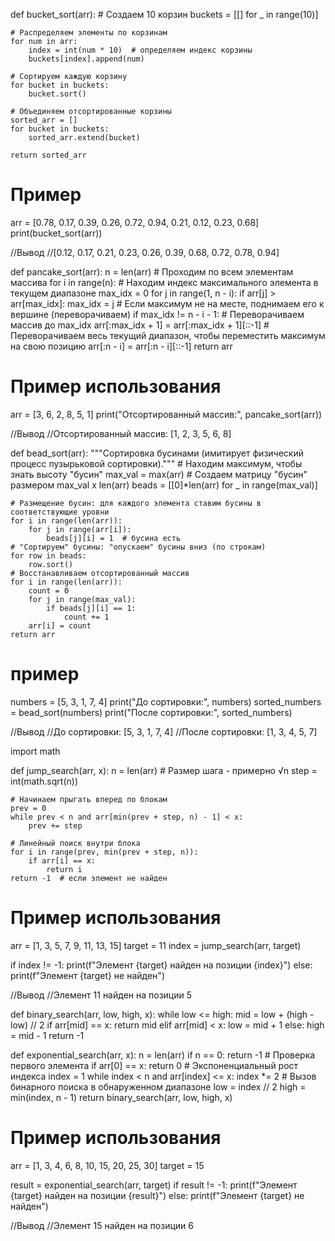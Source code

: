 def bucket_sort(arr):
    # Создаем 10 корзин
    buckets = [[] for _ in range(10)]

    # Распределяем элементы по корзинам
    for num in arr:
        index = int(num * 10)  # определяем индекс корзины
        buckets[index].append(num)

    # Сортируем каждую корзину
    for bucket in buckets:
        bucket.sort()

    # Объединяем отсортированные корзины
    sorted_arr = []
    for bucket in buckets:
        sorted_arr.extend(bucket)

    return sorted_arr

# Пример
arr = [0.78, 0.17, 0.39, 0.26, 0.72, 0.94, 0.21, 0.12, 0.23, 0.68]
print(bucket_sort(arr))

//Вывод
//[0.12, 0.17, 0.21, 0.23, 0.26, 0.39, 0.68, 0.72, 0.78, 0.94]


def pancake_sort(arr):
    n = len(arr)
    # Проходим по всем элементам массива
    for i in range(n):
        # Находим индекс максимального элемента в текущем диапазоне
        max_idx = 0
        for j in range(1, n - i):
            if arr[j] > arr[max_idx]:
                max_idx = j
        # Если максимум не на месте, поднимаем его к вершине (переворачиваем)
        if max_idx != n - i - 1:
            # Переворачиваем массив до max_idx
            arr[:max_idx + 1] = arr[:max_idx + 1][::-1]
            # Переворачиваем весь текущий диапазон, чтобы переместить максимум на свою позицию
            arr[:n - i] = arr[:n - i][::-1]
    return arr

# Пример использования
arr = [3, 6, 2, 8, 5, 1]
print("Отсортированный массив:", pancake_sort(arr))

//Вывод
//Отсортированный массив: [1, 2, 3, 5, 6, 8]

def bead_sort(arr):
    """Сортировка бусинами (имитирует физический процесс пузырьковой сортировки)."""
    # Находим максимум, чтобы знать высоту "бусин"
    max_val = max(arr)
    # Создаем матрицу "бусин" размером max_val x len(arr)
    beads = [[0]*len(arr) for _ in range(max_val)]
    
    # Размещение бусин: для каждого элемента ставим бусины в соответствующие уровни
    for i in range(len(arr)):
        for j in range(arr[i]):
            beads[j][i] = 1  # бусина есть
    # "Сортируем" бусины: "опускаем" бусины вниз (по строкам)
    for row in beads:
        row.sort()
    # Восстанавливаем отсортированный массив
    for i in range(len(arr)):
        count = 0
        for j in range(max_val):
            if beads[j][i] == 1:
                count += 1
        arr[i] = count
    return arr

# пример
numbers = [5, 3, 1, 7, 4]
print("До сортировки:", numbers)
sorted_numbers = bead_sort(numbers)
print("После сортировки:", sorted_numbers)

//Вывод
//До сортировки: [5, 3, 1, 7, 4]
//После сортировки: [1, 3, 4, 5, 7]


import math

def jump_search(arr, x):
    n = len(arr)
    # Размер шага - примерно √n
    step = int(math.sqrt(n))
    
    # Начинаем прыгать вперед по блокам
    prev = 0
    while prev < n and arr[min(prev + step, n) - 1] < x:
        prev += step
    
    # Линейный поиск внутри блока
    for i in range(prev, min(prev + step, n)):
        if arr[i] == x:
            return i
    return -1  # если элемент не найден

# Пример использования
arr = [1, 3, 5, 7, 9, 11, 13, 15]
target = 11
index = jump_search(arr, target)

if index != -1:
    print(f"Элемент {target} найден на позиции {index}")
else:
    print(f"Элемент {target} не найден")

//Вывод
//Элемент 11 найден на позиции 5


def binary_search(arr, low, high, x):
    while low <= high:
        mid = low + (high - low) // 2
        if arr[mid] == x:
            return mid
        elif arr[mid] < x:
            low = mid + 1
        else:
            high = mid - 1
    return -1

def exponential_search(arr, x):
    n = len(arr)
    if n == 0:
        return -1
    # Проверка первого элемента
    if arr[0] == x:
        return 0
    # Экспоненциальный рост индекса
    index = 1
    while index < n and arr[index] <= x:
        index *= 2
    # Вызов бинарного поиска в обнаруженном диапазоне
    low = index // 2
    high = min(index, n - 1)
    return binary_search(arr, low, high, x)

# Пример использования
arr = [1, 3, 4, 6, 8, 10, 15, 20, 25, 30]
target = 15

result = exponential_search(arr, target)
if result != -1:
    print(f"Элемент {target} найден на позиции {result}")
else:
    print(f"Элемент {target} не найден")

//Вывод
//Элемент 15 найден на позиции 6
